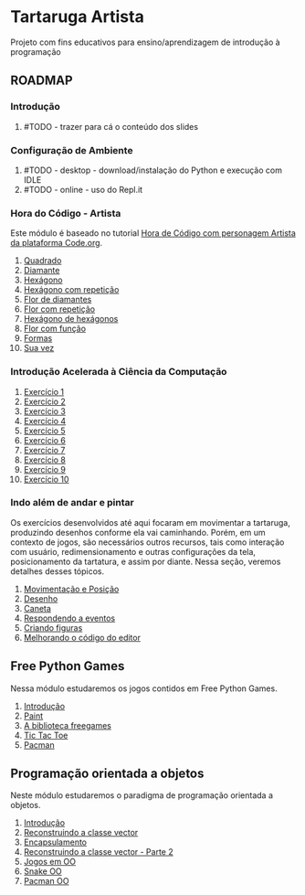 # Tartaruga Artista
Projeto com fins educativos para ensino/aprendizagem de introdução à programação

## ROADMAP

### Introdução

1. #TODO - trazer para cá o conteúdo dos slides

### Configuração de Ambiente

1. #TODO - desktop - download/instalação do Python e execução com IDLE
2. #TODO - online - uso do Repl.it

### Hora do Código - Artista

Este módulo é baseado no tutorial [Hora de Código com personagem Artista da
plataforma Code.org](https://studio.code.org/s/artist/lessons/1/levels/1).

1. [Quadrado](/03_HoraCodigo/01_quadrado.md)
1. [Diamante](/03_HoraCodigo/02_diamante.md)
1. [Hexágono](/03_HoraCodigo/03_hexagono.md)
1. [Hexágono com repetição](/03_HoraCodigo/04_hexagono_com_repeticao.md)
1. [Flor de diamantes](/03_HoraCodigo/05_flor_diamante.md)
1. [Flor com repetição](/03_HoraCodigo/06_flor_com_repeticao.md)
1. [Hexágono de hexágonos](/03_HoraCodigo/07_hexagono_de_hexagonos.md)
1. [Flor com função](/03_HoraCodigo/08_flor_com_funcao.md)
1. [Formas](/03_HoraCodigo/09_formas.md)
1. [Sua vez](/03_HoraCodigo/10_sua_vez.md)

### Introdução Acelerada à Ciência da Computação

1. [Exercício 1](exercicio001.py)
1. [Exercício 2](exercicio002.py)
1. [Exercício 3](exercicio003.py)
1. [Exercício 4](exercicio004.py)
1. [Exercício 5](exercicio005.py)
1. [Exercício 6](exercicio006.py)
1. [Exercício 7](exercicio007.py)
1. [Exercício 8](exercicio008.py)
1. [Exercício 9](exercicio009.py)
1. [Exercício 10](exercicio010.py)

### Indo além de andar e pintar

Os exercícios desenvolvidos até aqui focaram em movimentar a tartaruga,
produzindo desenhos conforme ela vai caminhando. Porém, em um contexto de jogos,
são necessários outros recursos, tais como interação com usuário, redimensionamento
e outras configurações da tela, posicionamento da tartatura, e assim por diante.
Nessa seção, veremos detalhes desses tópicos.

1. [Movimentação e Posição](/04_indo_alem/01_movimentacao.md)
1. [Desenho](/04_indo_alem/02_desenho.md)
1. [Caneta](/04_indo_alem/03_caneta.md)
1. [Respondendo a eventos](/04_indo_alem/04_respondendo_eventos.md)
1. [Criando figuras](/04_indo_alem/05_criando_figuras.md)
1. [Melhorando o código do editor](/04_indo_alem/06_melhorando_o_editor.md)

## Free Python Games

Nessa módulo estudaremos os jogos contidos em Free Python Games.

1. [Introdução](/05_free_python_games/01_fpg_introducao.md)
1. [Paint](/05_free_python_games/02_fpg_paint.md)
1. [A biblioteca freegames](/05_free_python_games/03_freegames.md)
1. [Tic Tac Toe](/05_free_python_games/04_fpg_tictatoe.md)
1. [Pacman](/05_free_python_games/05_fpg_pacman.md)

## Programação orientada a objetos

Neste módulo estudaremos o paradigma de programação orientada a objetos.

1. [Introdução](/06_poo/01_poo_introducao.md)
1. [Reconstruindo a classe vector](/06_poo/02_poo_vector.md)
1. [Encapsulamento](/06_poo/03_poo_encapsulamento.md)
1. [Reconstruindo a classe vector - Parte 2](/06_poo/04_poo_vector2.md)
1. [Jogos em OO](/06_poo/05_poo_jogos.md)
1. [Snake OO](/06_poo/06_poo_snake.md)
1. [Pacman OO](/06_poo/07_poo_pacman.md)
